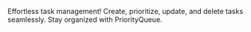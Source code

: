 Effortless task management! Create, prioritize, update, and delete tasks seamlessly. Stay organized with PriorityQueue.
